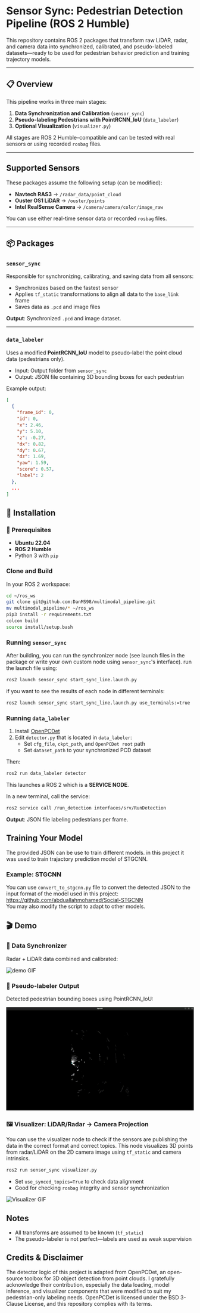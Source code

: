 
# Sensor Sync: Pedestrian Detection Pipeline (ROS 2 Humble)

This repository contains ROS 2 packages that transform raw LiDAR, radar, and camera data into synchronized, calibrated, and pseudo-labeled datasets—ready to be used for pedestrian behavior prediction and training trajectory models.

---

## 📋 Overview

This pipeline works in three main stages:

1. **Data Synchronization and Calibration** (`sensor_sync`)
2. **Pseudo-labeling Pedestrians with PointRCNN_IoU** (`data_labeler`)
3. **Optional Visualization** (`visualizer.py`)

All stages are ROS 2 Humble–compatible and can be tested with real sensors or using recorded `rosbag` files.

---

## Supported Sensors

These packages assume the following setup (can be modified):

- **Navtech RAS3**         → `/radar_data/point_cloud`  
- **Ouster OS1 LiDAR**     → `/ouster/points`  
- **Intel RealSense Camera** → `/camera/camera/color/image_raw`

You can use either real-time sensor data or recorded `rosbag` files.

---

## 📦 Packages

### `sensor_sync`

Responsible for synchronizing, calibrating, and saving data from all sensors:

- Synchronizes based on the fastest sensor
- Applies `tf_static` transformations to align all data to the `base_link` frame
- Saves data as `.pcd` and image files

**Output**: Synchronized `.pcd` and image dataset.

---

### `data_labeler`

Uses a modified **PointRCNN_IoU** model to pseudo-label the point cloud data (pedestrians only).

- Input: Output folder from `sensor_sync`
- Output: JSON file containing 3D bounding boxes for each pedestrian

Example output:
```json
[
  {
    "frame_id": 0,
    "id": 0,
    "x": 2.46,
    "y": 5.10,
    "z": -0.27,
    "dx": 0.82,
    "dy": 0.67,
    "dz": 1.69,
    "yaw": 1.59,
    "score": 0.57,
    "label": 2
  },
  ...
]
```

## 🔧 Installation

### 🧾 Prerequisites

- **Ubuntu 22.04**
- **ROS 2 Humble**
- Python 3 with `pip`


### Clone and Build

In your ROS 2 workspace:

```bash
cd ~/ros_ws
git clone git@github.com:DanMS98/multimodal_pipeline.git
mv multimodal_pipeline/* ~/ros_ws 
pip3 install -r requirements.txt
colcon build
source install/setup.bash
```


### Running `sensor_sync`

After building, you can run the synchronizer node (see launch files in the package or write your own custom node using `sensor_sync`'s interface).
run the launch file using:
```bash
ros2 launch sensor_sync start_sync_line.launch.py 
```
if you want to see the results of each node in different terminals:
```bash
ros2 launch sensor_sync start_sync_line.launch.py use_terminals:=true
```


### Running `data_labeler`

1. Install [OpenPCDet](https://github.com/open-mmlab/OpenPCDet/blob/master/docs/INSTALL.md)
2. Edit `detector.py` that is located in `data_labeler`:
   - Set `cfg_file`, `ckpt_path`, and `OpenPCDet root` path
   - Set `dataset_path` to your synchronized PCD dataset

Then:

```bash
ros2 run data_labeler detector
```

This launches a ROS 2 which is a **SERVICE NODE**.

In a new terminal, call the service:

```bash
ros2 service call /run_detection interfaces/srv/RunDetection
```

**Output**: JSON file labeling pedestrians per frame.


## Training Your Model
The provided JSON can be use to train different models.
in this project it was used to train trajactory prediction model of STGCNN.

### Example: STGCNN

You can use `convert_to_stgcnn.py` file to convert the detected JSON to the input format of the model used in this project: https://github.com/abduallahmohamed/Social-STGCNN <br>
You may also modify the script to adapt to other models.


## 🎬 Demo

### 🧩 Data Synchronizer

Radar + LiDAR data combined and calibrated:

![demo GIF](media/damodata.gif)


### 🧠 Pseudo-labeler Output

Detected pedestrian bounding boxes using PointRCNN_IoU:

![demo GIF](media/labeler.gif)


### 🖼️ Visualizer: LiDAR/Radar → Camera Projection

You can use the visualizer node to check if the sensors are publishing the data in the correct format and correct topics. This node visualizes 3D points from radar/LiDAR on the 2D camera image using `tf_static` and camera intrinsics.

```bash
ros2 run sensor_sync visualizer.py
```

- Set `use_synced_topics=True` to check data alignment
- Good for checking `rosbag` integrity and sensor synchronization

![Visualizer GIF](media/visualizer_demo.gif)

## Notes

- All transforms are assumed to be known (`tf_static`)
- The pseudo-labeler is not perfect—labels are used as weak supervision

## Credits & Disclaimer
The detector logic of this project is adapted from OpenPCDet, an open-source toolbox for 3D object detection from point clouds.
I gratefully acknowledge their contribution, especially the data loading, model inference, and visualizer components that were modified to suit my pedestrian-only labeling needs.
OpenPCDet is licensed under the BSD 3-Clause License, and this repository complies with its terms.
